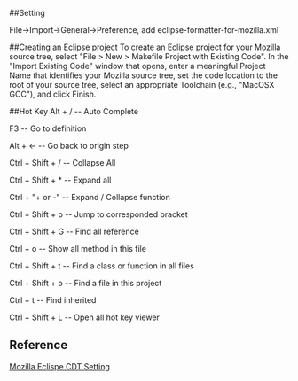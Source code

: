 ##Setting


File->Import->General->Preference, add eclipse-formatter-for-mozilla.xml


##Creating an Eclipse project
To create an Eclipse project for your Mozilla source tree, select "File > New > Makefile Project with Existing Code". In the "Import Existing Code" window that opens, enter a meaningful Project Name that identifies your Mozilla source tree, set the code location to the root of your source tree, select an appropriate Toolchain (e.g., "MacOSX GCC"), and click Finish.

##Hot Key
Alt + /            -- Auto Complete

F3                 -- Go to definition

Alt + <-           -- Go back to origin step

Ctrl + Shift + /   -- Collapse All

Ctrl + Shift + *   -- Expand all

Ctrl + "+ or -"    -- Expand / Collapse function

Ctrl + Shift + p   -- Jump to corresponded bracket

Ctrl + Shift + G   -- Find all reference

Ctrl + o           -- Show all method in this file

Ctrl + Shift + t   -- Find a class or function in all files

Ctrl + Shift + o   -- Find a file in this project

Ctrl + t           -- Find inherited

Ctrl + Shift + L      -- Open all hot key viewer
## Reference
<a name="Eclipse CDT Setting" title="Simple Eclipse CDT Setting with Mozilla" target="_blank" href="https://developer.mozilla.org/zh-TW/docs/Eclipse_CDT">Mozilla Eclispe CDT Setting</a>
